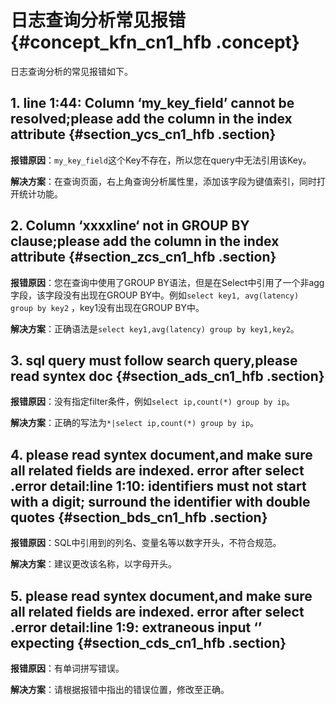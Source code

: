 # 日志查询分析常见报错 {#concept_kfn_cn1_hfb .concept}

日志查询分析的常见报错如下。

## 1. line 1:44: Column ‘my\_key\_field’ cannot be resolved;please add the column in the index attribute {#section_ycs_cn1_hfb .section}

**报错原因**：`my_key_field`这个Key不存在，所以您在query中无法引用该Key。

**解决方案**：在查询页面，右上角查询分析属性里，添加该字段为键值索引，同时打开统计功能。

## 2. Column ‘xxxxline‘ not in GROUP BY clause;please add the column in the index attribute {#section_zcs_cn1_hfb .section}

**报错原因**：您在查询中使用了GROUP BY语法，但是在Select中引用了一个非agg字段，该字段没有出现在GROUP BY中。例如`select key1, avg(latency) group by key2` ，key1没有出现在GROUP BY中。

**解决方案**：正确语法是`select key1,avg(latency) group by key1,key2`。

## 3. sql query must follow search query,please read syntex doc {#section_ads_cn1_hfb .section}

**报错原因**：没有指定filter条件，例如`select ip,count(*) group by ip`。

**解决方案**：正确的写法为`*|select ip,count(*) group by ip`。

## 4. please read syntex document,and make sure all related fields are indexed. error after select .error detail:line 1:10: identifiers must not start with a digit; surround the identifier with double quotes {#section_bds_cn1_hfb .section}

**报错原因**：SQL中引用到的列名、变量名等以数字开头，不符合规范。

**解决方案**：建议更改该名称，以字母开头。

## 5. please read syntex document,and make sure all related fields are indexed. error after select .error detail:line 1:9: extraneous input ‘’ expecting {#section_cds_cn1_hfb .section}

**报错原因**：有单词拼写错误。

**解决方案**：请根据报错中指出的错误位置，修改至正确。

